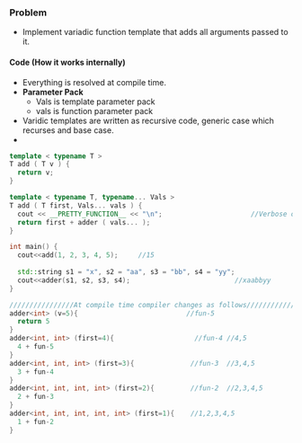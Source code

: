 ### Problem
- Implement variadic function template that adds all arguments passed to it.

#### Code (How it works internally)
- Everything is resolved at compile time.
- **Parameter Pack**
  - Vals is template parameter pack
  - vals is function parameter pack
- Varidic templates are written as recursive code, generic case which recurses and base case.
- 
```c++
template < typename T >
T add ( T v ) {
  return v;
}

template < typename T, typename... Vals >
T add ( T first, Vals... vals ) {
  cout << __PRETTY_FUNCTION__ << "\n";                      //Verbose output
  return first + adder ( vals... );
}

int main() {
  cout<<add(1, 2, 3, 4, 5);     //15
  
  std::string s1 = "x", s2 = "aa", s3 = "bb", s4 = "yy";
  cout<<adder(s1, s2, s3, s4);                          //xaabbyy
}

////////////////At compile time compiler changes as follows/////////////////
adder<int> (v=5){                           //fun-5
  return 5
}
adder<int, int> (first=4){                    //fun-4 //4,5
  4 + fun-5
}
adder<int, int, int> (first=3){              //fun-3  //3,4,5
  3 + fun-4
}
adder<int, int, int, int> (first=2){         //fun-2  //2,3,4,5
  2 + fun-3
}
adder<int, int, int, int, int> (first=1){    //1,2,3,4,5
  1 + fun-2
}
```
